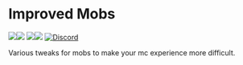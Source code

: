 # Improved Mobs 
[![](http://cf.way2muchnoise.eu/full_282639_Forge_%20.svg)![](http://cf.way2muchnoise.eu/versions/282639.svg)](https://www.curseforge.com/minecraft/mc-mods/improved-mobs) [![](http://cf.way2muchnoise.eu/full_552968_Fabric_%20.svg)![](http://cf.way2muchnoise.eu/versions/552968.svg)](https://www.curseforge.com/minecraft/mc-mods/improved-mobs-fabric) [![Discord](https://img.shields.io/discord/790631506313478155?color=0a48c4&label=discord)](https://discord.gg/8Cx26tfWNs)

Various tweaks for mobs to make your mc experience more difficult.